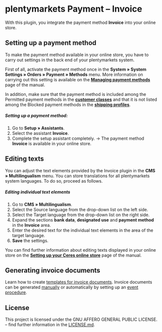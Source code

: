 # plentymarkets Payment&nbsp;– Invoice

With this plugin, you integrate the payment method **Invoice** into your online store.

## Setting up a payment method

To make the payment method available in your online store, you have to carry out settings in the back end of your plentymarkets system.

First of all, activate the payment method once in the **System » System Settings » Orders » Payment » Methods** menu. More information on carrying out this setting is available on the <strong><a href="https://knowledge.plentymarkets.com/en/payment/managing-payment-methods#20" target="_blank">Managing payment methods</a></strong> page of the manual.

In addition, make sure that the payment method is included among the Permitted payment methods in the <strong><a href="https://knowledge.plentymarkets.com/en/crm/managing-contacts#15" target="_blank">customer classes</a></strong> and that it is not listed among the Blocked payment methods in the <strong><a href="https://knowledge.plentymarkets.com/en/order-processing/fulfilment/preparing-the-shipment#1000" target="_blank">shipping profiles</a></strong>.

##### Setting up a payment method:

1. Go to **Setup&nbsp;» Assistants**.
2. Select the assistant **Invoice**.
3. Complete the setup assistant completely.
→ The payment method **Invoice** is available in your online store.

## Editing texts

You can adjust the text elements provided by the Invoice plugin in the **CMS » Multilingualism** menu. You can store translations for all plentymarkets system languages. To do so, proceed as follows.

##### Editing individual text elements

1. Go to **CMS » Multilingualism**.
2. Select the Source language from the drop-down list on the left side.
3. Select the Target language from the drop-down list on the right side.
4. Expand the sections **bank data**, **designated use** and **payment method** in the **Invoice** area.
5. Enter the desired text for the individual text elements in the area of the target language.
6. **Save** the settings.

You can find further information about editing texts displayed in your online store on the <strong><a href="https://knowledge.plentymarkets.com/en/online-store/setting-up-ceres#231" target="_blank">Setting up your Ceres online store</a></strong> page of the manual.


## Generating invoice documents

Learn how to create [templates for invoice documents](https://knowledge.plentymarkets.com/en/orders/order-documents#300).
Invoice documents can be generated [manually](https://knowledge.plentymarkets.com/en/orders/order-documents/generating-invoices#200) or automatically by setting up an [event procedure](https://knowledge.plentymarkets.com/en/automation/best-practices-automation#_generating_and_sending_an_invoice).

## License

This project is licensed under the GNU AFFERO GENERAL PUBLIC LICENSE. – find further information in the [LICENSE.md](https://github.com/plentymarkets/plugin-payment-invoice/blob/master/LICENSE.md).
